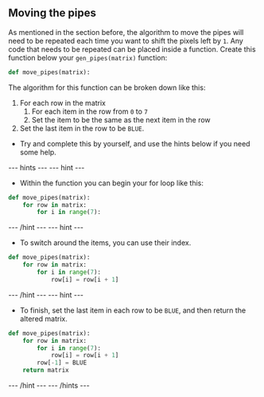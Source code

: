 ## Moving the pipes

As mentioned in the section before, the algorithm to move the pipes will need to be repeated each time you want to shift the pixels left by `1`. Any code that needs to be repeated can be placed inside a function. Create this function below your `gen_pipes(matrix)` function:

```python
def move_pipes(matrix):
```
The algorithm for this function can be broken down like this:
  1. For each row in the matrix
	 1. For each item in the row from `0` to `7`
	 1. Set the item to be the same as the next item in the row
  1. Set the last item in the row to be `BLUE`.

- Try and complete this by yourself, and use the hints below if you need some help.

--- hints --- --- hint ---
- Within the function you can begin your for loop like this:
```python
def move_pipes(matrix):
    for row in matrix:
	    for i in range(7):
```
--- /hint --- --- hint ---
- To switch around the items, you can use their index.
```python
def move_pipes(matrix):
    for row in matrix:
	    for i in range(7):
		    row[i] = row[i + 1]
```
--- /hint --- --- hint ---
- To finish, set the last item in each row to be `BLUE`, and then return the altered matrix.
```python
def move_pipes(matrix):
    for row in matrix:
	    for i in range(7):
		    row[i] = row[i + 1]
		row[-1] = BLUE
	return matrix
```
--- /hint --- --- /hints ---
